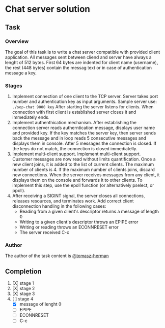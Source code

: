 # Chat server solution

## Task
### Overview
The goal of this task is to write a chat server compatible with provided client application. All 
messages sent between cliend and server have always a lenght of 512 bytes. First 64 bytes are 
indented for client name (username), the rest (448 bytes) contain the messag text or in case of 
authentication message a key. 

### Stages
1. Implement connection of one client to the TCP server. Server takes port number and authentication 
key as input arguments. Sample server use: ``./sop-chat 9000 key``
After starting the server listens for clients. When connection with first client is established server 
closes it and immediately ends. 
2. Implement authenthication mechanism. After establishing the connection server reads autherntication 
message, displays user name and provided key. If the key matches the server key, then server sends back 
the message and in loop reads 5 consecutive messages and displays them in console. After 5 messages 
the connection is closed. If the keys do not match, the connection is closed immediatelly. 
3. Implement multi-client support. Implement multi-client support. Customer messages are now read 
without limits quantification. Once a new client joins, it is added to the list of current clients.
The maximum number of clients is 4. If the maximum number of clients joins, discard
new connections. When the server receives messages from any client, it displays them on the console
and forwards it to other clients. To implement this step, use the epoll function (or alternatively
pselect, or ppoll).
4. After receiving a SIGINT signal, the server closes all connections, releases resources, and terminates
work. Add correct client disconnection handling in the following cases:
    * Reading from a given client's descriptor returns a message of length 0
    * Writing to a given client's descriptor throws an EPIPE error
    * Writing or reading throws an ECONNRESET error
    * The server received C-c

### Author
The author of the task content is [@tomasz-herman](https://github.com/tomasz-herman)

## Completion
1. [X] stage 1
2. [X] stage 2
3. [X] stage 3
4. [ ] stage 4
    * [X] message of lenght 0
    * [ ] EPIPE
    * [ ] ECONNRESET
    * [ ] C-c
